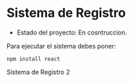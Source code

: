  <h1> Sistema de Registro</h1>
 
 - Estado del proyecto: En cosntruccion.

Para ejecutar el sistema debes poner:

 ```npm install react``` 

Sistema de Registro 2
